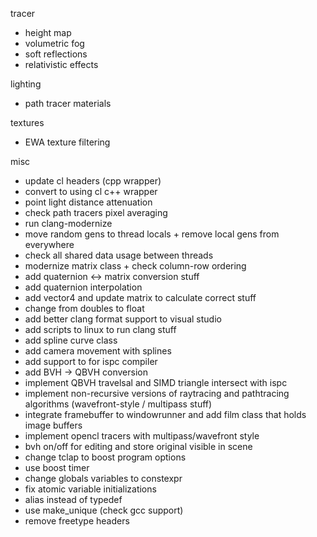 tracer
 - height map
 - volumetric fog
 - soft reflections
 - relativistic effects

lighting
 - path tracer materials

textures
 - EWA texture filtering

misc
 - update cl headers (cpp wrapper)
 - convert to using cl c++ wrapper
 - point light distance attenuation
 - check path tracers pixel averaging
 - run clang-modernize
 - move random gens to thread locals + remove local gens from everywhere
 - check all shared data usage between threads
 - modernize matrix class + check column-row ordering
 - add quaternion <-> matrix conversion stuff
 - add quaternion interpolation
 - add vector4 and update matrix to calculate correct stuff
 - change from doubles to float
 - add better clang format support to visual studio
 - add scripts to linux to run clang stuff
 - add spline curve class
 - add camera movement with splines
 - add support to for ispc compiler
 - add BVH -> QBVH conversion
 - implement QBVH travelsal and SIMD triangle intersect with ispc
 - implement non-recursive versions of raytracing and pathtracing algorithms (wavefront-style / multipass stuff)
 - integrate framebuffer to windowrunner and add film class that holds image buffers
 - implement opencl tracers with multipass/wavefront style
 - bvh on/off for editing and store original visible in scene
 - change tclap to boost program options
 - use boost timer
 - change globals variables to constexpr
 - fix atomic variable initializations
 - alias instead of typedef
 - use make_unique (check gcc support)
 - remove freetype headers